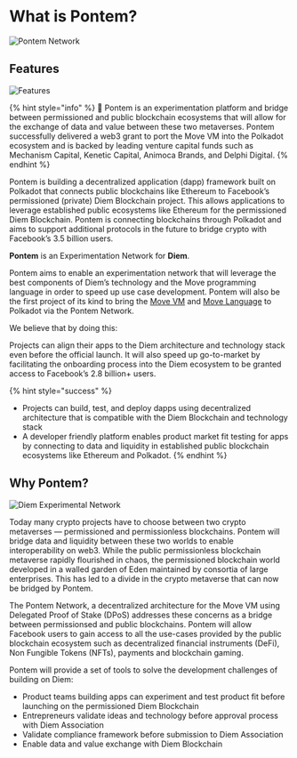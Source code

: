 # What is Pontem?

![Pontem Network](/assets/illustrations/whats_pontem.png "Pontem Network")

## Features

![Features](/assets/illustrations/introduction.png "Features")

{% hint style="info" %}
🚀 Pontem is an experimentation platform and bridge between permissioned and public blockchain ecosystems that will allow for the exchange of data and value between these two metaverses. Pontem successfully delivered a web3 grant to port the Move VM into the Polkadot ecosystem and is backed by leading venture capital funds such as Mechanism Capital, Kenetic Capital, Animoca Brands, and Delphi Digital.
{% endhint %}

Pontem is building a decentralized application (dapp) framework built on Polkadot that connects public blockchains like Ethereum to Facebook’s permissioned (private) Diem Blockchain project. This allows applications to leverage established public ecosystems like Ethereum for the permissioned Diem Blockchain. Pontem is connecting blockchains through Polkadot and aims to support additional protocols in the future to bridge crypto with Facebook’s 3.5 billion users.

**Pontem** is an Experimentation Network for **Diem**.

Pontem aims to enable an experimentation network that will leverage the best components of Diem’s technology and the Move programming language in order to speed up use case development. Pontem will also be the first project of its kind to bring the [Move VM](../move_vm/README.md) and [Move Language](../lang/README.md) to Polkadot via the Pontem Network.

We believe that by doing this:

Projects can align their apps to the Diem architecture and technology stack even before the official launch. It will also speed up go-to-market by facilitating the onboarding process into the Diem ecosystem to be granted access to Facebook’s 2.8 billion+ users.

{% hint style="success" %}
* Projects can build, test, and deploy dapps using decentralized architecture that is compatible with the Diem Blockchain and technology stack 
* A developer friendly platform enables product market fit testing for apps by connecting to data and liquidity in established public blockchain ecosystems like Ethereum and Polkadot.
{% endhint %}

## Why Pontem?

![Diem Experimental Network](/assets/illustrations/diem_exp.png "The Pontem Network Bridging the Diem Blockchain to Polkadot")

Today many crypto projects have to choose between two crypto metaverses —  permissioned and permissionless blockchains. Pontem will bridge data and liquidity between these two worlds to enable interoperability on web3. 
While the public permissionless blockchain metaverse rapidly flourished in chaos, the permissioned blockchain world developed in a walled garden of Eden maintained by consortia of large enterprises. This has led to a divide in the crypto metaverse that can now be bridged by Pontem.

The Pontem Network, a decentralized architecture for the Move VM using Delegated Proof of Stake (DPoS) addresses these concerns as a bridge between permissionsed and public blockchains. Pontem will allow Facebook users to gain access to all the use-cases provided by the public blockchain ecosystem such as decentralized financial instruments (DeFi), Non Fungible Tokens (NFTs), payments and blockchain gaming.

Pontem will provide a set of tools to solve the development challenges of building on Diem:

* Product teams building apps can experiment and test product fit before launching on the permissioned Diem Blockchain
* Entrepreneurs validate ideas and technology before approval process with Diem Association
* Validate compliance framework before submission to Diem Association
* Enable data and value exchange with Diem Blockchain
